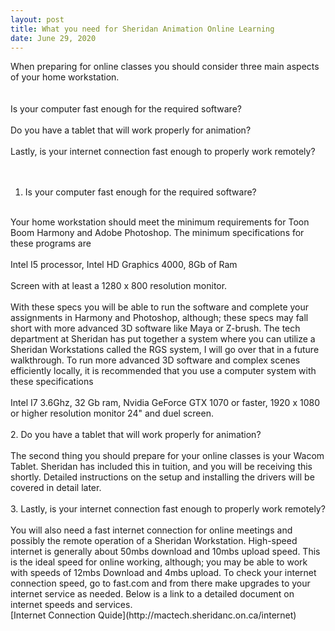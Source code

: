```yaml
---
layout: post
title: What you need for Sheridan Animation Online Learning 
date: June 29, 2020
--- 
```

When preparing for online classes you should consider three main aspects of your home workstation.<br>  
<br>
    Is your computer fast enough for the required software?<br>   
    Do you have a tablet that will work properly for animation?<br>  
    Lastly, is your internet connection fast enough to properly work remotely?<br>   
<br>
 

1. Is your computer fast enough for the required software?<br>   
<br>
Your home workstation should meet the minimum requirements for Toon Boom Harmony and Adobe Photoshop. The minimum specifications for these programs are<br> 
<br>
    Intel I5 processor,  
    Intel HD Graphics 4000, 
    8Gb of Ram<br>  
<br>
    Screen with at least a 1280 x 800 resolution monitor.<br>  
<br>
With these specs you will be able to run the software and complete your assignments in Harmony and Photoshop, although; these specs may fall short with more advanced 3D software like Maya or Z-brush.  The tech department at Sheridan has put together a system where you can utilize a Sheridan Workstations called the RGS system, I will go over that in a future walkthrough.    
To run more advanced 3D software and complex scenes efficiently locally, it is recommended that you use a computer system with these specifications<br> 
<br>
    Intel I7 3.6Ghz,  
    32 Gb ram,  
    Nvidia GeForce GTX 1070 or faster,  
    1920 x 1080 or higher resolution monitor 24" and duel screen.<br> 
<br>
2. Do you have a tablet that will work properly for animation?<br> 
<br>
The second thing you should prepare for your online classes is your Wacom Tablet.  Sheridan has included this in tuition, and you will be receiving this shortly. Detailed instructions on the setup and installing the drivers will be covered in detail later.<br>  
<br>
3. Lastly, is your internet connection fast enough to properly work remotely?<br> 
<br>
You will also need a fast internet connection for online meetings and possibly the remote operation of a Sheridan Workstation.  High-speed internet is generally about 50mbs download and 10mbs upload speed.  This is the ideal speed for online working, although; you may be able to work with speeds of 12mbs Download and 4mbs upload. To check your internet connection speed, go to fast.com and from there make upgrades to your internet service as needed. Below is a link to a detailed document on internet speeds and services.<br>
[Internet Connection Quide](http://mactech.sheridanc.on.ca/internet) 

